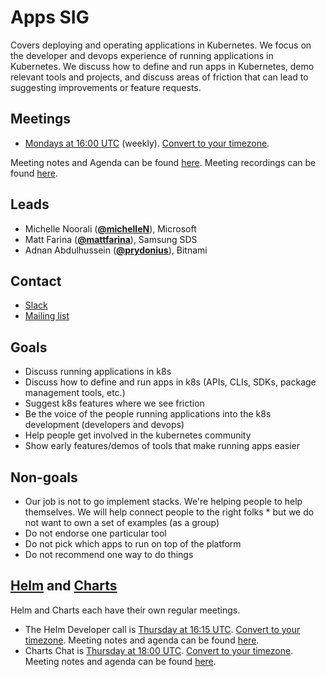 <!---
This is an autogenerated file!

Please do not edit this file directly, but instead make changes to the
sigs.yaml file in the project root.

To understand how this file is generated, see generator/README.md.
-->
# Apps SIG

Covers deploying and operating applications in Kubernetes. We focus on the developer and devops experience of running applications in Kubernetes. We discuss how to define and run apps in Kubernetes, demo relevant tools and projects, and discuss areas of friction that can lead to suggesting improvements or feature requests.

## Meetings
* [Mondays at 16:00 UTC](https://zoom.us/j/4526666954) (weekly). [Convert to your timezone](http://www.thetimezoneconverter.com/?t=16:00&tz=UTC).

Meeting notes and Agenda can be found [here](https://docs.google.com/document/d/1LZLBGW2wRDwAfdBNHJjFfk9CFoyZPcIYGWU7R1PQ3ng/edit#).
Meeting recordings can be found [here](https://www.youtube.com/watch?v=hn23Z-vL_cM&list=PL69nYSiGNLP2LMq7vznITnpd2Fk1YIZF3).

## Leads
* Michelle Noorali (**[@michelleN](https://github.com/michelleN)**), Microsoft
* Matt Farina (**[@mattfarina](https://github.com/mattfarina)**), Samsung SDS
* Adnan Abdulhussein (**[@prydonius](https://github.com/prydonius)**), Bitnami

## Contact
* [Slack](https://kubernetes.slack.com/messages/sig-apps)
* [Mailing list](https://groups.google.com/forum/#!forum/kubernetes-sig-apps)

<!-- BEGIN CUSTOM CONTENT -->
## Goals
* Discuss running applications in k8s
* Discuss how to define and run apps in k8s (APIs, CLIs, SDKs, package management tools, etc.)
* Suggest k8s features where we see friction
* Be the voice of the people running applications into the k8s development (developers and devops)
* Help people get involved in the kubernetes community
* Show early features/demos of tools that make running apps easier

## Non-goals
* Our job is not to go implement stacks. We're helping people to help themselves. We will help connect people to the right folks * but we do not want to own a set of examples (as a group)
* Do not endorse one particular tool
* Do not pick which apps to run on top of the platform
* Do not recommend one way to do things

## [Helm](https://helm.sh) and [Charts](https://github.com/kubernetes/charts)
Helm and Charts each have their own regular meetings.

* The Helm Developer call is [Thursday at 16:15 UTC](https://zoom.us/j/4526666954). [Convert to your timezone](http://www.thetimezoneconverter.com/?t=16:15&tz=UTC). Meeting notes and agenda can be found [here](https://docs.google.com/document/d/1elWRfvH3AkHdr8pOaqyPbqSZ6ONR-l1Sb9_gapqh8ZA/edit).
* Charts Chat is [Thursday at 18:00 UTC](https://zoom.us/j/166909412). [Convert to your timezone](http://www.thetimezoneconverter.com/?t=16:15&tz=UTC). Meeting notes and agenda can be found [here](https://docs.google.com/document/d/1h6UTTuNRbFI81higrN3JUV2XxyzqqVjZET4Xz4WTR-8/edit#heading=h.57pbxthvt6k3).

<!-- END CUSTOM CONTENT -->
